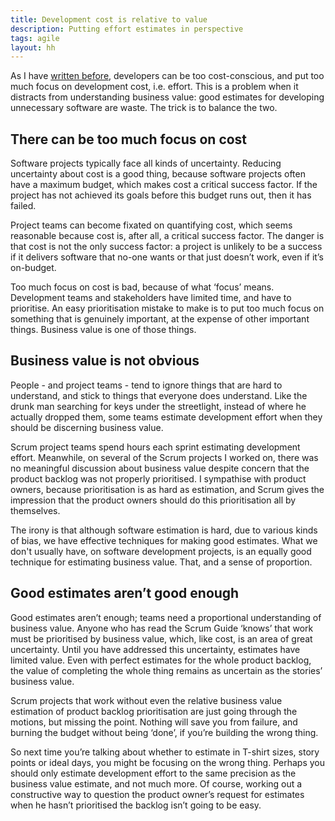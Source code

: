 ```yaml
---
title: Development cost is relative to value
description: Putting effort estimates in perspective
tags: agile
layout: hh
---
```


As I have [written before](http://blog.lunatech.com/2007/01/31/business-class-or-economy),
developers can be too cost-conscious, and put too much focus on development cost, i.e. effort. This is a problem when it distracts from understanding business value: good estimates for developing unnecessary software are waste. The trick is to balance the two.


## There can be too much focus on cost

Software projects typically face all kinds of uncertainty. Reducing uncertainty about cost is a good thing, because software projects often have a maximum budget, which makes cost a critical success factor. If the project has not achieved its goals before this budget runs out, then it has failed.

Project teams can become fixated on quantifying cost, which seems reasonable because cost is, after all, a critical success factor. The danger is that cost is not the only success factor: a project is unlikely to be a success if it delivers software that no-one wants or that just doesn’t work, even if it’s on-budget.

Too much focus on cost is bad, because of what ‘focus’ means. Development teams and stakeholders have limited time, and have to prioritise. An easy prioritisation mistake to make is to put too much focus on something that is genuinely important, at the expense of other important things. Business value is one of those things.


## Business value is not obvious

People - and project teams - tend to ignore things that are hard to understand, and stick to things that everyone does understand. Like the drunk man searching for keys under the streetlight, instead of where he actually dropped them, some teams estimate development effort when they should be discerning business value.

Scrum project teams spend hours each sprint estimating development effort. Meanwhile, on several of the Scrum projects I worked on, there was no meaningful discussion about business value despite concern that the product backlog was not properly prioritised. I sympathise with product owners, because prioritisation is as hard as estimation, and Scrum gives the impression that the product owners should do this prioritisation all by themselves.

The irony is that although software estimation is hard, due to various kinds of bias, we have effective techniques for making good estimates. What we don't usually have, on software development projects, is an equally good technique for estimating business value. That, and a sense of proportion.


## Good estimates aren’t good enough

Good estimates aren’t enough; teams need a proportional understanding of business value. Anyone who has read the Scrum Guide ‘knows’ that work must be prioritised by business value, which, like cost, is an area of great uncertainty. Until you have addressed this uncertainty, estimates have limited value. Even with perfect estimates for the whole product backlog, the value of completing the whole thing remains as uncertain as the stories’ business value.

Scrum projects that work without even the relative business value estimation of product backlog prioritisation are just going through the motions, but missing the point. Nothing will save you from failure, and burning the budget without being ‘done’, if you’re building the wrong thing.

So next time you’re talking about whether to estimate in T-shirt sizes, story points or ideal days, you might be focusing on the wrong thing. Perhaps you should only estimate development effort to the same precision as the business value estimate, and not much more. Of course, working out a constructive way to question the product owner’s request for estimates when he hasn’t prioritised the backlog isn’t going to be easy.
